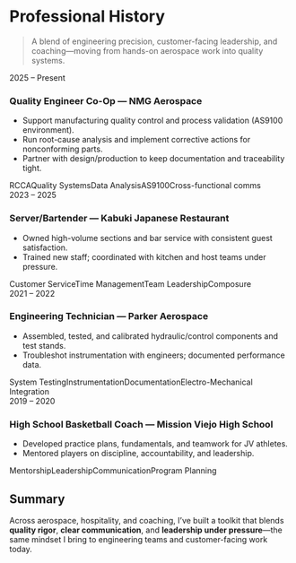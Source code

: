 # Professional History

> A blend of engineering precision, customer-facing leadership, and coaching—moving from hands-on aerospace work into quality systems.

<div class="timeline">

  <div class="tl-item">
    <div class="tl-dot"></div>
    <div class="tl-date">2025 – Present</div>
    <div class="tl-card">
      <h3>Quality Engineer Co-Op — <span class="org">NMG Aerospace</span></h3>
      <ul>
        <li>Support manufacturing quality control and process validation (AS9100 environment).</li>
        <li>Run root-cause analysis and implement corrective actions for nonconforming parts.</li>
        <li>Partner with design/production to keep documentation and traceability tight.</li>
      </ul>
      <div class="chips">
        <span>RCCA</span><span>Quality Systems</span><span>Data Analysis</span><span>AS9100</span><span>Cross-functional comms</span>
      </div>
    </div>
  </div>

  <div class="tl-item">
    <div class="tl-dot"></div>
    <div class="tl-date">2023 – 2025</div>
    <div class="tl-card">
      <h3>Server/Bartender — <span class="org">Kabuki Japanese Restaurant</span></h3>
      <ul>
        <li>Owned high-volume sections and bar service with consistent guest satisfaction.</li>
        <li>Trained new staff; coordinated with kitchen and host teams under pressure.</li>
      </ul>
      <div class="chips">
        <span>Customer Service</span><span>Time Management</span><span>Team Leadership</span><span>Composure</span>
      </div>
    </div>
  </div>

  <div class="tl-item">
    <div class="tl-dot"></div>
    <div class="tl-date">2021 – 2022</div>
    <div class="tl-card">
      <h3>Engineering Technician — <span class="org">Parker Aerospace</span></h3>
      <ul>
        <li>Assembled, tested, and calibrated hydraulic/control components and test stands.</li>
        <li>Troubleshot instrumentation with engineers; documented performance data.</li>
      </ul>
      <div class="chips">
        <span>System Testing</span><span>Instrumentation</span><span>Documentation</span><span>Electro-Mechanical Integration</span>
      </div>
    </div>
  </div>

  <div class="tl-item">
    <div class="tl-dot"></div>
    <div class="tl-date">2019 – 2020</div>
    <div class="tl-card">
      <h3>High School Basketball Coach — <span class="org">Mission Viejo High School</span></h3>
      <ul>
        <li>Developed practice plans, fundamentals, and teamwork for JV athletes.</li>
        <li>Mentored players on discipline, accountability, and leadership.</li>
      </ul>
      <div class="chips">
        <span>Mentorship</span><span>Leadership</span><span>Communication</span><span>Program Planning</span>
      </div>
    </div>
  </div>

</div>

## Summary
Across aerospace, hospitality, and coaching, I’ve built a toolkit that blends **quality rigor**, **clear communication**, and **leadership under pressure**—the same mindset I bring to engineering teams and customer-facing work today.
